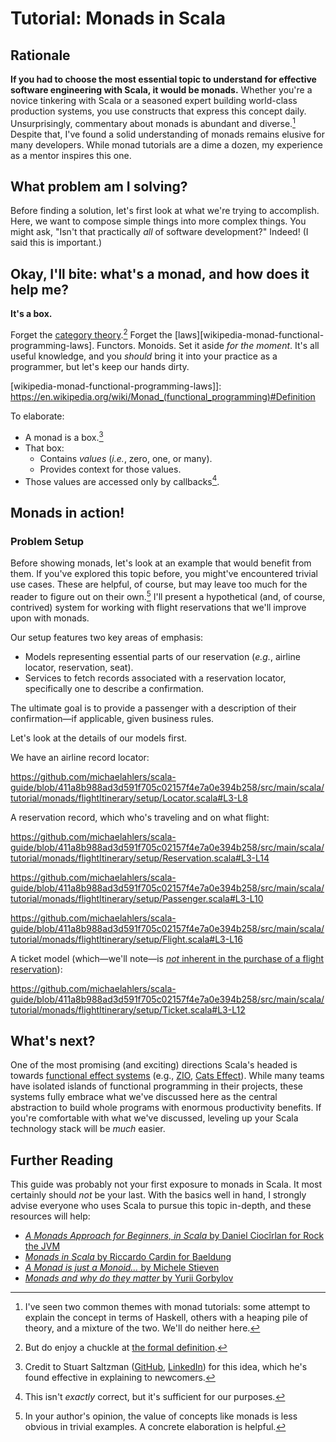 # Tutorial: Monads in Scala

## Rationale

**If you had to choose the most essential topic to understand for effective software engineering with Scala, it would be monads.** Whether you're a novice tinkering with Scala or a seasoned expert building world-class production systems, you use constructs that express this concept daily. Unsurprisingly, commentary about monads is abundant and diverse.[^1] Despite that, I've found a solid understanding of monads remains elusive for many developers. While monad tutorials are a dime a dozen, my experience as a mentor inspires this one.

[^1]: I've seen two common themes with monad tutorials: some attempt to explain the concept in terms of Haskell, others with a heaping pile of theory, and a mixture of the two. We'll do neither here.

## What problem am I solving?

Before finding a solution, let's first look at what we're trying to accomplish. Here, we want to compose simple things into more complex things. You might ask, "Isn't that practically _all_ of software development?" Indeed! (I said this is important.)

## Okay, I'll bite: what's a monad, and how does it help me?

**It's a box.**

Forget the [category theory][wikipedia-monad-category-theory].[^2] Forget the [laws][wikipedia-monad-functional-programming-laws]. Functors. Monoids. Set it aside _for the moment_. It's all useful knowledge, and you _should_ bring it into your practice as a programmer, but let's keep our hands dirty.

[^2]: But do enjoy a chuckle at [the formal definition][medium-felix-kuhl-monad-monoid-endofunctor].

[medium-felix-kuhl-monad-monoid-endofunctor]: https://medium.com/@felix.kuehl/a-monad-is-just-a-monoid-in-the-category-of-endofunctors-lets-actually-unravel-this-f5d4b7dbe5d6
[wikipedia-monad-category-theory]: https://en.wikipedia.org/wiki/Monad_(category_theory)
[wikipedia-monad-functional-programming-laws]]: https://en.wikipedia.org/wiki/Monad_(functional_programming)#Definition

To elaborate:

- A monad is a box.[^3]
- That box:
  - Contains _values_ (_i.e._, zero, one, or many).
  - Provides context for those values.
- Those values are accessed only by callbacks[^4].

[^3]: Credit to Stuart Saltzman ([GitHub][github-stuart-saltzman], [LinkedIn][linkedin-stuart-saltzman]) for this idea, which he's found effective in explaining to newcomers.
[^4]: This isn't _exactly_ correct, but it's sufficient for our purposes.

[github-stuart-saltzman]: https://github.com/stuartsaltzman
[linkedin-stuart-saltzman]: https://linkedin.com/in/stuartsaltzman/

## Monads in action!

### Problem Setup

Before showing monads, let's look at an example that would benefit from them. If you've explored this topic before, you might've encountered trivial use cases. These are helpful, of course, but may leave too much for the reader to figure out on their own.[^5] I'll present a hypothetical (and, of course, contrived) system for working with flight reservations that we'll improve upon with monads.

[^5]: In your author's opinion, the value of concepts like monads is less obvious in trivial examples. A concrete elaboration is helpful.

Our setup features two key areas of emphasis:

- Models representing essential parts of our reservation (_e.g._, airline locator, reservation, seat).
- Services to fetch records associated with a reservation locator, specifically one to describe a confirmation.

The ultimate goal is to provide a passenger with a description of their confirmation—if applicable, given business rules.

Let's look at the details of our models first.

We have an airline record locator:

https://github.com/michaelahlers/scala-guide/blob/411a8b988ad3d591f705c02157f4e7a0e394b258/src/main/scala/tutorial/monads/flightItinerary/setup/Locator.scala#L3-L8

A reservation record, which who's traveling and on what flight:

https://github.com/michaelahlers/scala-guide/blob/411a8b988ad3d591f705c02157f4e7a0e394b258/src/main/scala/tutorial/monads/flightItinerary/setup/Reservation.scala#L3-L14

https://github.com/michaelahlers/scala-guide/blob/411a8b988ad3d591f705c02157f4e7a0e394b258/src/main/scala/tutorial/monads/flightItinerary/setup/Passenger.scala#L3-L10

https://github.com/michaelahlers/scala-guide/blob/411a8b988ad3d591f705c02157f4e7a0e394b258/src/main/scala/tutorial/monads/flightItinerary/setup/Flight.scala#L3-L16

A ticket model (which—we'll note—is [_not_ inherent in the purchase of a flight reservation][lifehacker-make-sure-your-flight-reservation-is-ticketed]):

[lifehacker-make-sure-your-flight-reservation-is-ticketed]: https://lifehacker.com/make-sure-your-flight-reservation-is-ticketed-before-yo-1836791737

https://github.com/michaelahlers/scala-guide/blob/411a8b988ad3d591f705c02157f4e7a0e394b258/src/main/scala/tutorial/monads/flightItinerary/setup/Ticket.scala#L3-L12

## What's next?

One of the most promising (and exciting) directions Scala's headed is towards [functional effect systems][medium-wix-engineering-demystifying-functional-effect-systems] (e.g., [ZIO][zio], [Cats Effect][typelevel-cats-effect]). While many teams have isolated islands of functional programming in their projects, these systems fully embrace what we've discussed here as the central abstraction to build whole programs with enormous productivity benefits. If you're comfortable with what we've discussed, leveling up your Scala technology stack will be _much_ easier.

[zio]: https://zio.dev
[typelevel-cats-effect]: https://typelevel.org/cats-effect/
[medium-wix-engineering-demystifying-functional-effect-systems]: https://medium.com/wix-engineering/demystifying-functional-effect-systems-in-scala-14419039a423

## Further Reading

This guide was probably not your first exposure to monads in Scala. It most certainly should _not_ be your last. With the basics well in hand, I strongly advise everyone who uses Scala to pursue this topic in-depth, and these resources will help:

- [_A Monads Approach for Beginners, in Scala_ by Daniel Ciocîrlan for Rock the JVM][rockthejvm-monads]
- [_Monads in Scala_ by Riccardo Cardin for Baeldung][baeldung-scala-monads]
- [_A Monad is just a Monoid…_ by Michele Stieven][medium-michele-stieven-monad-is-monoid]
- [_Monads and why do they matter_ by Yurii Gorbylov][medium-yurii-gorbylov-moands-and-why-they-matter]

[rockthejvm-monads]: https://blog.rockthejvm.com/monads/
[baeldung-scala-monads]: https://www.baeldung.com/scala/monads
[medium-michele-stieven-monad-is-monoid]: https://michelestieven.medium.com/a-monad-is-just-a-monoid-a02bd2524f66
[medium-yurii-gorbylov-moands-and-why-they-matter]: https://medium.com/@yuriigorbylov/monads-and-why-do-they-matter-9a285862e8b4
